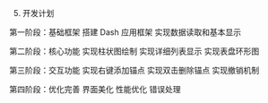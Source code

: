5. 开发计划

第一阶段：基础框架
搭建 Dash 应用框架
实现数据读取和基本显示

第二阶段：核心功能
实现柱状图绘制
实现详细列表显示
实现表盘环形图

第三阶段：交互功能
实现右键添加锚点
实现双击删除锚点
实现撤销机制

第四阶段：优化完善
界面美化
性能优化
错误处理
